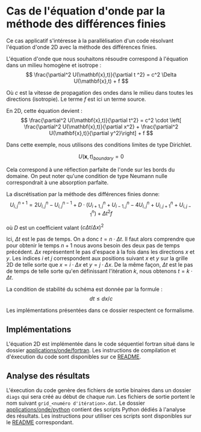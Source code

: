 # Cas de l'équation d'onde par la méthode des différences finies

Ce cas applicatif s'intéresse à la parallèlisation d'un code résolvant
l'équation d'onde 2D avec la méthode des différences finies.

L'équation d'onde que nous souhaitons résoudre correspond à l'équation dans un milieu homogène et isotrope :
$$
\frac{\partial^2 U(\mathbf{x},t)}{\partial t ^2} = c^2 \Delta U(\mathbf{x},t) + f
$$

Où $c$ est la vitesse de propagation des ondes dans le milieu dans toutes les directions (isotropie).
Le terme $f$ est ici un terme source.

En 2D, cette équation devient :
$$
\frac{\partial^2 U(\mathbf{x},t)}{\partial t^2} = c^2 \cdot \left[ \frac{\partial^2 U(\mathbf{x},t)}{\partial x^2}  + \frac{\partial^2 U(\mathbf{x},t)}{\partial y^2}\right] + f
$$

Dans cette exemple, nous utilisons des conditions limites de type Dirichlet.

$$
U(\mathbf{x},t)_{boundary} = 0
$$

Cela correspond à une réflection parfaite de l'onde sur les bords du domaine.
On peut noter qu'une condition de type Neumann nulle correspondrait à une absorption parfaite.

La discrétisation par la méthode des différences finies donne:
$$
U^{n+1}_{i,j} = 2 U^{n}_{i,j} - U^{n-1}_{i,j} + D  \cdot \left( U^{n}_{i+1,j} + U^{n}_{i-1,j} - 4 U^{n}_{i,j} + U^{n}_{i,j+1} + U^{n}_{i,j-1}  \right) + \Delta t ^2 f
$$

où $D$ est un coefficient valant $\left( c \Delta t / \Delta x \right)^2$

Ici, $\Delta t$ est le pas de temps. On a donc $t = n \cdot \Delta t$. Il faut alors comprendre que pour obtenir le temps $n+1$
nous avons besoin des deux pas de temps précédent.
$\Delta x$ représentent le pas d'espace à la fois dans les directions $x$ et $y$.
Les indices $i$ et $j$ correspondent aux positions suivant $x$ et $y$
sur la grille 2D de telle sorte que $x = i \cdot \Delta x$ et $y = j \cdot \Delta x$.
De la même façon, $\Delta t$ est le pas de temps de telle sorte qu'en
définissant l'itération $k$, nous obtenons $t = k \cdot \Delta t$.

La condition de stabilité du schéma est donnée par la formule :
$$
dt \leq dx / c
$$

Les implémentations présentées dans ce dossier respectent ce formalisme.

## Implémentations

L'équation 2D est implémentée dans le code séquentiel fortran situé dans le dossier [applications/onde/fortran](./fortran/).
Les instructions de compilation et d'éxecution du code sont disponibles sur ce [README](./fortran/README.md).

## Analyse des résultats

L'éxecution du code genère des fichiers de sortie binaires dans un dossier `diags`
qui sera créé au début de chaque *run*.
Les fichiers de sortie portent le nom suivant `grid_<numéro d'itération>.dat`.
Le dossier [applications/onde/python](./python/`) contient des scripts Python
dédiés à l'analyse des résultats.
Les instructions pour utiliser ces scripts sont disponibles sur le [README](./python/README.md) correspondant.
